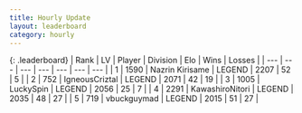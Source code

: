 ```yaml
---
title: Hourly Update
layout: leaderboard
category: hourly
---
```


{: .leaderboard}
| Rank | LV | Player | Division | Elo | Wins | Losses |
| --- | --- | --- | --- | --- | --- | --- |
| <span data-change="0">1</span> | 1590 | <span title="ID: 315148">Nazrin Kirisame</span> | LEGEND | <span data-change="3">2207</span> | <span data-change="4">52</span> | <span data-change="1">5</span> |
| <span data-change="0">2</span> | 752 | <span title="ID: 69018">IgneousCriztal</span> | LEGEND | <span data-change="0">2071</span> | <span data-change="0">42</span> | <span data-change="0">19</span> |
| <span data-change="0">3</span> | 1005 | <span title="ID: 498412">LuckySpin</span> | LEGEND | <span data-change="12">2056</span> | <span data-change="2">25</span> | <span data-change="1">7</span> |
| <span data-change="0">4</span> | 2291 | <span title="ID: 164871">KawashiroNitori</span> | LEGEND | <span data-change="0">2035</span> | <span data-change="0">48</span> | <span data-change="0">27</span> |
| <span data-change="0">5</span> | 719 | <span title="ID: 418052">vbuckguymad</span> | LEGEND | <span data-change="0">2015</span> | <span data-change="0">51</span> | <span data-change="0">27</span> |
